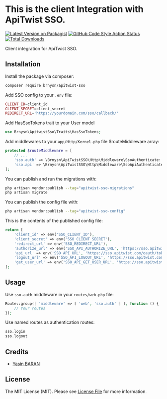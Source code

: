 
# This is the client Integration with ApiTwist SSO.

[![Latest Version on Packagist](https://img.shields.io/packagist/v/brnysn/apitwist-sso.svg?style=flat-square)](https://packagist.org/packages/brnysn/apitwist-sso)
[![GitHub Code Style Action Status](https://img.shields.io/github/workflow/status/brnysn/apitwist-sso/Fix%20PHP%20code%20style%20issues?label=code%20style)](https://github.com/brnysn/apitwist-sso/actions?query=workflow%3A"Fix+PHP+code+style+issues"+branch%3Amain)
[![Total Downloads](https://img.shields.io/packagist/dt/brnysn/apitwist-sso.svg?style=flat-square)](https://packagist.org/packages/brnysn/apitwist-sso)

Client integration for ApiTwist SSO.

## Installation

Install the package via composer:

```bash
composer require brnysn/apitwist-sso
```

Add SSO config to your `.env` file:

```php
CLIENT_ID=client_id
CLIENT_SECRET=client_secret
REDIRECT_URL='https://yourdomain.com/sso/callback/'
```

Add HasSsoTokens trait to your User model

```php
use Brnysn\ApitwistSso\Traits\HasSsoTokens;
```

Add middlewares to your `app/Http/Kernel.php` file $routeMiddleware array:

```php
protected $routeMiddleware = [
    // ...
    'sso.auth' => \Brnysn\ApiTwistSSO\Http\Middleware\SsoAuthenticate::class,
    'sso.api' => \Brnysn\ApiTwistSSO\Http\Middleware\SsoApiAuthenticate::class,
];
```

You can publish and run the migrations with:

```bash
php artisan vendor:publish --tag="apitwist-sso-migrations"
php artisan migrate
```

You can publish the config file with:

```bash
php artisan vendor:publish --tag="apitwist-sso-config"
```

This is the contents of the published config file:

```php
return [
    'client_id' => env('SSO_CLIENT_ID'),
    'client_secret' => env('SSO_CLIENT_SECRET'),
    'redirect_url' => env('SSO_REDIRECT_URL'),
    'authorize_url' => env('SSO_API_AUTHORIZE_URL', 'https://sso.apitwist.com/oauth/authorize'),
    'api_url' => env('SSO_API_URL', 'https://sso.apitwist.com/oauth/token'),
    'logout_url' => env('SSO_API_LOGOUT_URL', 'https://sso.apitwist.com/logout'),
    'get_user_url' => env('SSO_API_GET_USER_URL', 'https://sso.apitwist.com/api/user'),
];
```

## Usage

Use `sso.auth` middleware in your `routes/web.php` file:

```php
Route::group([ 'middleware' => [ 'web', 'sso.auth' ] ], function () {
    // Your routes
});
```

Use named routes as authentication routes:

```php
sso.login
sso.logout
```

## Credits

- [Yasin BARAN](https://github.com/brnysn)

## License

The MIT License (MIT). Please see [License File](LICENSE.md) for more information.
